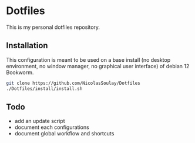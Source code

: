 # Dotfiles

This is my personal dotfiles repository.

## Installation

This configuration is meant to be used on a base install (no desktop environment, no window manager, no graphical user interface) of debian 12 Bookworm.

```sh
git clone https://github.com/NicolasSoulay/Dotfiles
./Dotfiles/install/install.sh
```

## Todo

- add an update script
- document each configurations
- document global workflow and shortcuts
